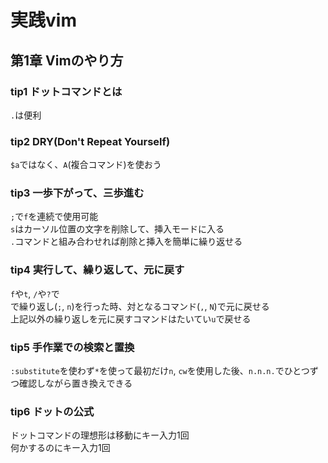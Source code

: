 # 実践vim

## 第1章 Vimのやり方

### tip1 ドットコマンドとは
`.`は便利

### tip2 DRY(Don't Repeat Yourself)
`$a`ではなく、`A`(複合コマンド)を使おう

### tip3 一歩下がって、三歩進む
`;`で`f`を連続で使用可能  
`s`はカーソル位置の文字を削除して、挿入モードに入る  
`.`コマンドと組み合わせれば削除と挿入を簡単に繰り返せる

### tip4 実行して、繰り返して、元に戻す
`f`や`t`, `/`や`?`で  
で繰り返し(`;`, `n`)を行った時、対となるコマンド(`,`, `N`)で元に戻せる  
上記以外の繰り返しを元に戻すコマンドはたいてい`u`で戻せる

### tip5 手作業での検索と置換
`:substitute`を使わず`*`を使って最初だけ`n`, `cw`を使用した後、`n.n.n.`でひとつずつ確認しながら置き換えできる

### tip6 ドットの公式
ドットコマンドの理想形は移動にキー入力1回  
何かするのにキー入力1回

